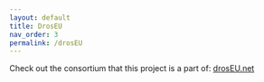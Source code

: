 ```yaml
---
layout: default
title: DrosEU
nav_order: 3
permalink: /drosEU
---
```


Check out the consortium that this project is a part of: [drosEU.net](droseu.net)
